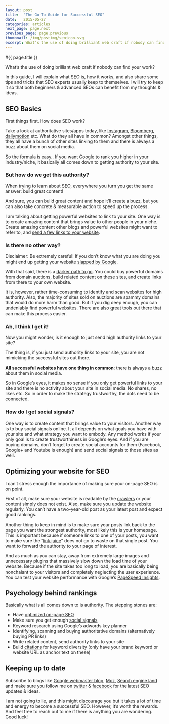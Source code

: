 ```yaml
---
layout: post
title:  "The Go-To Guide for Successful SEO"
date:   2015-05-27
categories: articles
next_page: page.next
previous_page: page.previous
thumbnail: /img/postimg/seoicon.svg
excerpt: What’s the use of doing brilliant web craft if nobody can find your work? In this guide, I will explain what SEO is, how it works, and also share some tips and tricks that SEO experts usually keep to themselves. I will try to keep it so that both beginners & advanced SEOs can benefit from my thoughts & ideas.
---
```

#{{ page.title }}

What’s the use of doing brilliant web craft if nobody can find your work?

In this guide, I will explain what SEO is, how it works, and also share some tips and tricks that SEO experts usually keep to themselves. I will try to keep it so that both beginners & advanced SEOs can benefit from my thoughts & ideas.

## SEO Basics

First things first. How does SEO work?

Take a look at authoritative sites/apps today, like [Instagram](http://instagram.com), [Bloomberg](http://www.bloomberg.com/), [dailymotion](http://www.dailymotion.com/) etc. What do they all have in common? Amongst other things, they all have a bunch of other sites linking to them and there is always a buzz about them on social media.

So the formula is easy.. If you want Google to rank you higher in your industry/niche, it basically all comes down to getting authority to your site.

### But how do we get this authority?

When trying to learn about SEO, everywhere you turn you get the same answer: build great content!

And sure, you can build great content and hope it’ll create a buzz, but you can also take concrete & measurable action to speed up the process.

I am talking about getting powerful websites to link to your site. One way is to create amazing content that brings value to other people in your niche. Create amazing content other blogs and powerful websites might want to refer to, and [send a few links to your website](https://moz.com/blog/the-10-golden-rules-to-attracting-authority-links).

### Is there no other way?

Disclaimer: Be extremely careful! If you don’t know what you are doing you might end up getting your website [slapped by Google](http://www.wordtracker.com/academy/learn-seo/technical-guides/panda-slapped-quality-sites).

With that said, there is a [darker path to go](http://source-wave.com/how-to-build-a-blog-networ/). You could buy powerful domains from domain auctions, build related content on these sites, and create links from there to your own website.

It is, however, rather time-consuming to identify and scan websites for high authority. Also, the majority of sites sold on auctions are spammy domains that would do more harm than good. But if you dig deep enough, you can undeniably find powerful websites. There are also great tools out there that can make this process easier.

### Ah, I think I get it!

Now you might wonder, is it enough to just send high authority links to your site?

The thing is, if you just send authority links to your site, you are not mimicking the successful sites out there.

**All successful websites have one thing in common**: there is always a buzz about them in social media.

So in Google’s eyes, it makes no sense if you only get powerful links to your site and there is no activity about your site in social media. No shares, no likes etc. So in order to make the strategy trustworthy, the dots need to be connected.

### How do I get social signals?

One way is to create content that brings value to your visitors. Another way is to buy social signals online. It all depends on what goals you have with your site and what strategy you want to embody. Any method works if your only goal is to create trustworthiness in Google’s eyes. And if you are buying domains, don’t forget to create social accounts for them (Facebook, Google+ and Youtube is enough) and send social signals to those sites as well.

## Optimizing your website for SEO

I can’t stress enough the importance of making sure your on-page SEO is on point.

First of all, make sure your website is readable by the [crawlers](http://en.wikipedia.org/wiki/Web_crawler) or your content simply does not exist. Also, make sure you update the website regularly. You can’t have a two-year-old post as your latest post and expect good rankings.

Another thing to keep in mind is to make sure your posts link back to the page you want the strongest authority, most likely this is your homepage. This is important because if someone links to one of your posts, you want to make sure the “[link juice](http://blog.woorank.com/2013/05/the-flow-of-link-juice/)” does not go to waste on that single post. You want to forward the authority to your page of interest.

And as much as you can stay, away from extremely large images and unnecessary plugins that massively slow down the load time of your website. Because if the site takes too long to load, you are basically being nonchalant to your visitors and completely neglecting the user experience. You can test your website performance with Google’s [PageSpeed Insights](https://developers.google.com/speed/pagespeed/insights/).

## Psychology behind rankings

Basically what is all comes down to is authority. The stepping stones are:  
- Have [optimized on-page SEO](https://moz.com/learn/seo/on-page-factors)  
- Make sure you get enough [social signals](http://searchengineland.com/guide/seo/social-media-ranking-search-results)  
- Keyword research using Google’s adwords key planner  
- Identifying, scanning and buying authoritative domains (alternatively buying PR links)  
- Write related content, send authority links to your site  
- Build [citations](http://www.forbes.com/sites/joshsteimle/2013/11/07/simple-seo-tip-for-small-businesses-local-citations/) for keyword diversity (only have your brand keyword or website URL as anchor text on these)

## Keeping up to date

Subscribe to blogs like [Google webmaster blog](http://googlewebmastercentral.blogspot.com/), [Moz](https://moz.com/), [Search engine land](http://searchengineland.com/) and make sure you follow me on [twitter](https://twitter.com/danneniko) & [facebook](https://www.facebook.com/danielnikolovskicom) for the latest SEO updates & ideas.

I am not going to lie, and this might discourage you but it takes a lot of time and energy to become a successful SEO. However, it’s worth the rewards. And feel free to reach out to me if there is anything you are wondering. Good luck!